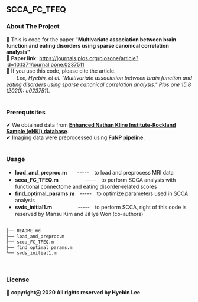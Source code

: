 ## SCCA_FC_TFEQ ##
### About The Project
:large_blue_diamond: This is code for the paper **"Multivariate association between brain function and eating disorders using sparse canonical correlation analysis"**<br />
:large_blue_diamond: **Paper link:** https://journals.plos.org/plosone/article?id=10.1371/journal.pone.0237511<br />
:large_blue_diamond: If you use this code, please cite the article.<br />
　　*Lee, Hyebin, et al. "Multivariate association between brain function and eating disorders using sparse canonical correlation analysis." Plos one 15.8 (2020): e0237511.*<br /><br />

### Prerequisites
✔ We obtained data from **[Enhanced Nathan Kline Institute-Rockland Sample (eNKI) database](http://fcon_1000.projects.nitrc.org/indi/enhanced/access.html)**.<br />
✔ Imaging data were preprocessed using **[FuNP pipeline](https://gitlab.com/by9433/funp)**.<br /><br />

### Usage
- **load_and_preproc.m**　　-----　to load and preprocess MRI data<br />
- **scca_FC_TFEQ.m**　　　　　-----　to perform SCCA analysis with functional connectome and eating disorder-related scores<br />
- **find_optimal_params.m**　-----　to optimize parameters used in SCCA analysis<br />
- **svds_initial1.m**　　　　　-----　to perform SCCA, right of this code is reserved by Mansu Kim and JiHye Won (co-authors)<br /><br />
   
```bash
├── README.md
├── load_and_preproc.m
├── scca_FC_TFEQ.m
├── find_optimal_params.m
└── svds_initial1.m
```
<br />

### License
:pushpin: **copyrightⓒ 2020 All rights reserved by Hyebin Lee<br /><br />**
